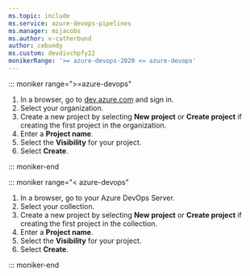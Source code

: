 ```yaml
---
ms.topic: include
ms.service: azure-devops-pipelines
ms.manager: mijacobs
ms.author: v-catherbund
author: cebundy
ms.custom: devdivchpfy22
monikerRange: '>= azure-devops-2020 <= azure-devops'
---
```


::: moniker range=">=azure-devops"

1. In a browser, go to [dev.azure.com](https://dev.azure.com) and sign in.
1. Select your organization.
1. Create a new project by selecting **New project** or **Create project** if creating the first project in the organization.
1. Enter a **Project name**.
1. Select the **Visibility** for your project.
1. Select **Create**.

::: moniker-end

::: moniker range="< azure-devops"

1. In a browser, go to your Azure DevOps Server.
1. Select your collection.
1. Create a new project by selecting **New project** or **Create project** if creating the first project in the collection.
1. Enter a **Project name**.
1. Select the **Visibility** for your project.
1. Select **Create**.

::: moniker-end
